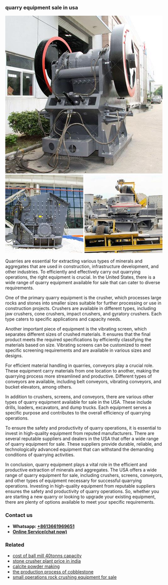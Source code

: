 <h3>quarry equipment sale in usa</h3><img src='1708322859.jpg' alt=''><p>Quarries are essential for extracting various types of minerals and aggregates that are used in construction, infrastructure development, and other industries. To efficiently and effectively carry out quarrying operations, the right equipment is crucial. In the United States, there is a wide range of quarry equipment available for sale that can cater to diverse requirements.</p><p>One of the primary quarry equipment is the crusher, which processes large rocks and stones into smaller sizes suitable for further processing or use in construction projects. Crushers are available in different types, including jaw crushers, cone crushers, impact crushers, and gyratory crushers. Each type caters to specific applications and capacity needs.</p><p>Another important piece of equipment is the vibrating screen, which separates different sizes of crushed materials. It ensures that the final product meets the required specifications by efficiently classifying the materials based on size. Vibrating screens can be customized to meet specific screening requirements and are available in various sizes and designs.</p><p>For efficient material handling in quarries, conveyors play a crucial role. These equipment carry materials from one location to another, making the quarrying process more streamlined and productive. Different types of conveyors are available, including belt conveyors, vibrating conveyors, and bucket elevators, among others.</p><p>In addition to crushers, screens, and conveyors, there are various other types of quarry equipment available for sale in the USA. These include drills, loaders, excavators, and dump trucks. Each equipment serves a specific purpose and contributes to the overall efficiency of quarrying operations.</p><p>To ensure the safety and productivity of quarry operations, it is essential to invest in high-quality equipment from reputed manufacturers. There are several reputable suppliers and dealers in the USA that offer a wide range of quarry equipment for sale. These suppliers provide durable, reliable, and technologically advanced equipment that can withstand the demanding conditions of quarrying activities.</p><p>In conclusion, quarry equipment plays a vital role in the efficient and productive extraction of minerals and aggregates. The USA offers a wide range of quarry equipment for sale, including crushers, screens, conveyors, and other types of equipment necessary for successful quarrying operations. Investing in high-quality equipment from reputable suppliers ensures the safety and productivity of quarry operations. So, whether you are starting a new quarry or looking to upgrade your existing equipment, there are plenty of options available to meet your specific requirements.</p><h3>Contact us</h3><ul><li><strong>Whatsapp:&nbsp;<a href="https://wa.me/8613661969651">+8613661969651</a></strong></li><li><a href="https://swt.shibang-china.com/?git&amp;zhl&amp;quarry equipment sale in usa"><strong>Online Service(chat now)</strong></a></li></ul><h3>Related</h3><ul><li><a href='cost of ball mill 40tonns capacity.md'>cost of ball mill 40tonns capacity</a></li><li><a href='stone crusher plant price in india.md'>stone crusher plant price in india</a></li><li><a href='calcite powder making.md'>calcite powder making</a></li><li><a href='the production process of cobblestone.md'>the production process of cobblestone</a></li><li><a href='small operations rock crushing equipment for sale.md'>small operations rock crushing equipment for sale</a></li></ul>